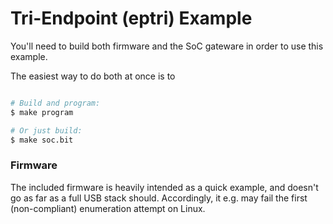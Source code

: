 # Tri-Endpoint (eptri) Example

You'll need to build both firmware and the SoC gateware in order to use this example.

The easiest way to do both at once is to

```sh

# Build and program:
$ make program

# Or just build:
$ make soc.bit
```

### Firmware

The included firmware is heavily intended as a quick example, and doesn't go as far as a full USB stack
should. Accordingly, it e.g. may fail the first (non-compliant) enumeration attempt on Linux.

